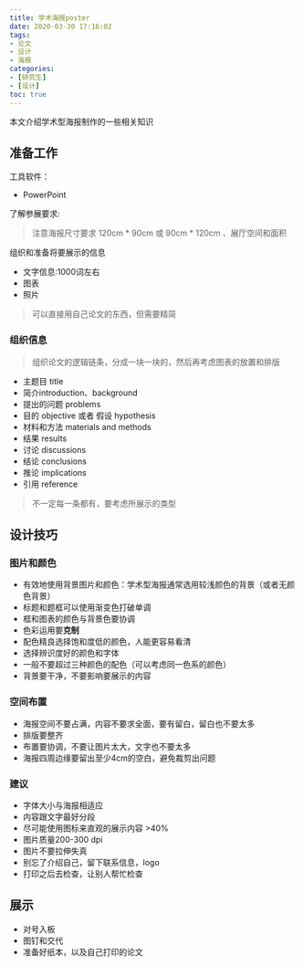 ```yaml
---
title: 学术海报poster
date: 2020-03-30 17:16:02
tags: 
- 论文
- 设计
- 海报
categories:
- [研究生]
- [设计]
toc: true
---
```

本文介绍学术型海报制作的一些相关知识
<!-- more -->
## 准备工作

工具软件：
- PowerPoint

了解参展要求:
> 注意海报尺寸要求 120cm * 90cm 或 90cm * 120cm 、展厅空间和面积

组织和准备将要展示的信息
- 文字信息:1000词左右
- 图表
- 照片

> 可以直接用自己论文的东西，但需要精简

### 组织信息

> 组织论文的逻辑链条，分成一块一块的，然后再考虑图表的放置和排版

- 主题目 title
- 简介introduction、background
- 提出的问题 problems
- 目的 objective 或者 假设 hypothesis
- 材料和方法 materials and methods
- 结果 results
- 讨论 discussions
- 结论 conclusions
- 推论 implications
- 引用 reference

> 不一定每一条都有，要考虑所展示的类型

## 设计技巧

### 图片和颜色

- 有效地使用背景图片和颜色：学术型海报通常选用较浅颜色的背景（或者无颜色背景）
- 标题和题框可以使用渐变色打破单调
- 框和图表的颜色与背景色要协调
- 色彩运用要**克制**
- 配色精良选择饱和度低的颜色，人能更容易看清
- 选择辨识度好的颜色和字体
- 一般不要超过三种颜色的配色（可以考虑同一色系的颜色）
- 背景要干净，不要影响要展示的内容

### 空间布置

- 海报空间不要占满，内容不要求全面，要有留白，留白也不要太多
- 排版要整齐
- 布置要协调，不要让图片太大，文字也不要太多
- 海报四周边缘要留出至少4cm的空白，避免裁剪出问题

### 建议

- 字体大小与海报相适应
- 内容跟文字最好分段
- 尽可能使用图标来直观的展示内容 >40%
- 图片质量200-300 dpi
- 图片不要拉伸失真
- 别忘了介绍自己，留下联系信息，logo
- 打印之后去检查，让别人帮忙检查

## 展示

- 对号入板
- 图钉和交代
- 准备好纸本，以及自己打印的论文


